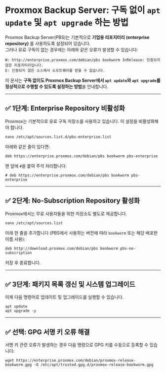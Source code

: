 # Proxmox Backup Server: 구독 없이 `apt update` 및 `apt upgrade` 하는 방법

Proxmox Backup Server(PBS)는 기본적으로 **기업용 리포지터리 (enterprise repository)** 를 사용하도록 설정되어 있습니다.  
그러나 유료 구독이 없는 경우에는 아래와 같은 오류가 발생할 수 있습니다:

```
W: http://enterprise.proxmox.com/debian/pbs bookworm InRelease: 인증되지 않은 리포지터리입니다.
E: 인증되지 않은 소스에서 소프트웨어를 받을 수 없습니다.
```

이 문서는 **구독 없이도 Proxmox Backup Server에서 `apt update`와 `apt upgrade`를 정상적으로 수행할 수 있도록 설정하는 방법**을 안내합니다.

---

## ✅ 1단계: Enterprise Repository 비활성화

Proxmox는 기본적으로 유료 구독 저장소를 사용하고 있습니다. 이 설정을 비활성화해야 합니다.

```
nano /etc/apt/sources.list.d/pbs-enterprise.list
```

아래와 같은 줄이 있다면:

```
deb https://enterprise.proxmox.com/debian/pbs bookworm pbs-enterprise
```

맨 앞에 `#`을 붙여 주석 처리합니다:

```
# deb https://enterprise.proxmox.com/debian/pbs bookworm pbs-enterprise
```

---

## ✅ 2단계: No-Subscription Repository 활성화

Proxmox에서는 무료 사용자들을 위한 저장소도 별도로 제공합니다.

```
nano /etc/apt/sources.list
```

아래 한 줄을 추가합니다 (PBS에서 사용하는 버전에 따라 `bookworm` 또는 해당 배포판 이름 사용):

```
deb http://download.proxmox.com/debian/pbs bookworm pbs-no-subscription
```

저장 후 종료합니다.

---

## ✅ 3단계: 패키지 목록 갱신 및 시스템 업그레이드

이제 다음 명령어로 업데이트 및 업그레이드를 실행할 수 있습니다.

```
apt update
apt upgrade -y
```

---

## ✅ 선택: GPG 서명 키 오류 해결

서명 키 관련 오류가 발생하는 경우 다음 명령으로 GPG 키를 수동으로 등록할 수 있습니다:

```
wget https://enterprise.proxmox.com/debian/proxmox-release-bookworm.gpg -O /etc/apt/trusted.gpg.d/proxmox-release-bookworm.gpg
```
